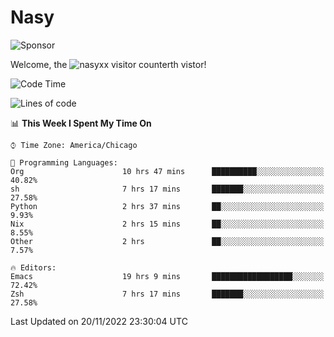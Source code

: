 # Nasy

<!--
<p align="center">
<img height="200" src="https://github-readme-stats.vercel.app/api?username=nasyxx&count_private=true&show_icons=true&theme=dracula&include_all_commits=true"/>
<img height="200" src="https://github-readme-stats.vercel.app/api/top-langs/?username=nasyxx&theme=dracula&hide=html,jupyter+notebook&count_private=true&show_icons=true"/>
</p>

  
----------------
-->

![Sponsor](https://img.shields.io/static/v1.svg?label=Sponsor&message=%E2%9D%A4&logo=GitHub&style=flat&color=pink)
 
Welcome, the ![nasyxx visitor counter](https://count.getloli.com/get/@nasyxx?theme=rule34)th vistor!
 
<!--START_SECTION:waka-->
![Code Time](http://img.shields.io/badge/Code%20Time-2%2C853%20hrs%2043%20mins-blue)

![Lines of code](https://img.shields.io/badge/From%20Hello%20World%20I%27ve%20Written-5%20Million%20lines%20of%20code-blue)

📊 **This Week I Spent My Time On** 

```text
⌚︎ Time Zone: America/Chicago

💬 Programming Languages: 
Org                      10 hrs 47 mins      ██████████░░░░░░░░░░░░░░░   40.82% 
sh                       7 hrs 17 mins       ███████░░░░░░░░░░░░░░░░░░   27.58% 
Python                   2 hrs 37 mins       ██░░░░░░░░░░░░░░░░░░░░░░░   9.93% 
Nix                      2 hrs 15 mins       ██░░░░░░░░░░░░░░░░░░░░░░░   8.55% 
Other                    2 hrs               ██░░░░░░░░░░░░░░░░░░░░░░░   7.57%

🔥 Editors: 
Emacs                    19 hrs 9 mins       ██████████████████░░░░░░░   72.42% 
Zsh                      7 hrs 17 mins       ███████░░░░░░░░░░░░░░░░░░   27.58%

```


 Last Updated on 20/11/2022 23:30:04 UTC
<!--END_SECTION:waka-->

<!-- ![visitors](https://visitor-badge.laobi.icu/badge?page_id=nasyxx.nasyxx) -->

